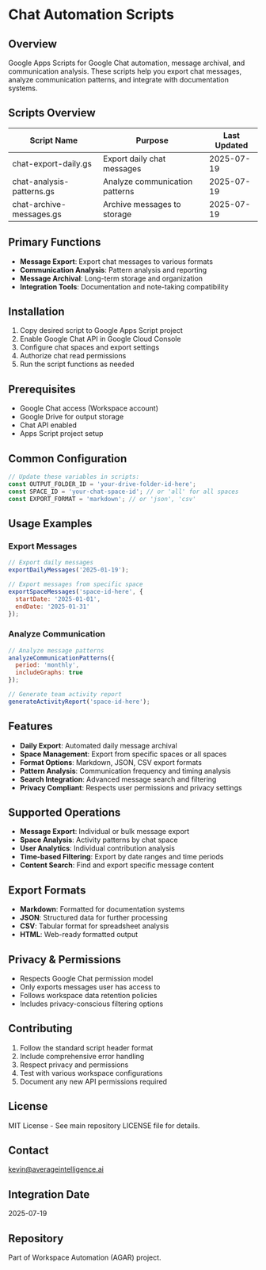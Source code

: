# Chat Automation Scripts

## Overview
Google Apps Scripts for Google Chat automation, message archival, and communication analysis. These scripts help you export chat messages, analyze communication patterns, and integrate with documentation systems.

## Scripts Overview
| Script Name | Purpose | Last Updated |
|-------------|---------|--------------|
| chat-export-daily.gs | Export daily chat messages | 2025-07-19 |
| chat-analysis-patterns.gs | Analyze communication patterns | 2025-07-19 |
| chat-archive-messages.gs | Archive messages to storage | 2025-07-19 |

## Primary Functions
- **Message Export**: Export chat messages to various formats
- **Communication Analysis**: Pattern analysis and reporting
- **Message Archival**: Long-term storage and organization
- **Integration Tools**: Documentation and note-taking compatibility

## Installation
1. Copy desired script to Google Apps Script project
2. Enable Google Chat API in Google Cloud Console
3. Configure chat spaces and export settings
4. Authorize chat read permissions
5. Run the script functions as needed

## Prerequisites
- Google Chat access (Workspace account)
- Google Drive for output storage
- Chat API enabled
- Apps Script project setup

## Common Configuration
```javascript
// Update these variables in scripts:
const OUTPUT_FOLDER_ID = 'your-drive-folder-id-here';
const SPACE_ID = 'your-chat-space-id'; // or 'all' for all spaces
const EXPORT_FORMAT = 'markdown'; // or 'json', 'csv'
```

## Usage Examples

### Export Messages
```javascript
// Export daily messages
exportDailyMessages('2025-01-19');

// Export messages from specific space
exportSpaceMessages('space-id-here', {
  startDate: '2025-01-01',
  endDate: '2025-01-31'
});
```

### Analyze Communication
```javascript
// Analyze message patterns
analyzeCommunicationPatterns({
  period: 'monthly',
  includeGraphs: true
});

// Generate team activity report
generateActivityReport('space-id-here');
```

## Features
- **Daily Export**: Automated daily message archival
- **Space Management**: Export from specific spaces or all spaces
- **Format Options**: Markdown, JSON, CSV export formats
- **Pattern Analysis**: Communication frequency and timing analysis
- **Search Integration**: Advanced message search and filtering
- **Privacy Compliant**: Respects user permissions and privacy settings

## Supported Operations
- **Message Export**: Individual or bulk message export
- **Space Analysis**: Activity patterns by chat space
- **User Analytics**: Individual contribution analysis
- **Time-based Filtering**: Export by date ranges and time periods
- **Content Search**: Find and export specific message content

## Export Formats
- **Markdown**: Formatted for documentation systems
- **JSON**: Structured data for further processing
- **CSV**: Tabular format for spreadsheet analysis
- **HTML**: Web-ready formatted output

## Privacy & Permissions
- Respects Google Chat permission model
- Only exports messages user has access to
- Follows workspace data retention policies
- Includes privacy-conscious filtering options

## Contributing
1. Follow the standard script header format
2. Include comprehensive error handling
3. Respect privacy and permissions
4. Test with various workspace configurations
5. Document any new API permissions required

## License
MIT License - See main repository LICENSE file for details.

## Contact
kevin@averageintelligence.ai

## Integration Date
2025-07-19

## Repository
Part of Workspace Automation (AGAR) project.
